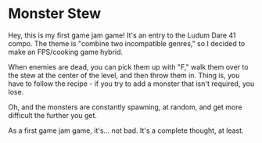 # Monster Stew
Hey, this is my first game jam game! It's an entry to the Ludum Dare 41 compo. The theme is "combine two incompatible genres," so I decided to make an FPS/cooking game hybrid.

When enemies are dead, you can pick them up with "F," walk them over to the stew at the center of the level, and then throw them in. Thing is, you have to follow the recipe - if you try to add a monster that isn't required, you lose.

Oh, and the monsters are constantly spawning, at random, and get more difficult the further you get.

As a first game jam game, it's... not bad. It's a complete thought, at least.
